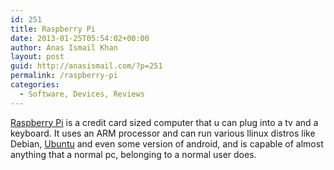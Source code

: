 ```yaml
---
id: 251
title: Raspberry Pi
date: 2013-01-25T05:54:02+00:00
author: Anas Ismail Khan
layout: post
guid: http://anasismail.com/?p=251
permalink: /raspberry-pi
categories:
  - Software, Devices, Reviews
---
```

[Raspberry Pi](http://www.raspberrypi.org/) is a credit card sized computer that u can plug into a tv and a keyboard. It uses an ARM processor and can run various llinux distros like Debian, [Ubuntu](http://ubuntu.com) and even some version of android, and is capable of almost anything that a normal pc, belonging to a normal user does.